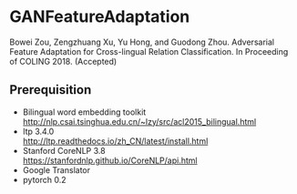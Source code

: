 # GANFeatureAdaptation

Bowei Zou, Zengzhuang Xu, Yu Hong, and Guodong Zhou. Adversarial Feature Adaptation for Cross-lingual Relation Classification. In Proceeding of COLING 2018. (Accepted)

## Prerequisition
* Bilingual word embedding toolkit <br>
  http://nlp.csai.tsinghua.edu.cn/~lzy/src/acl2015_bilingual.html <br>
* ltp 3.4.0 <br>
  http://ltp.readthedocs.io/zh_CN/latest/install.html <br>
* Stanford CoreNLP 3.8 <br>
  https://stanfordnlp.github.io/CoreNLP/api.html <br>
* Google Translator <br>
* pytorch 0.2
